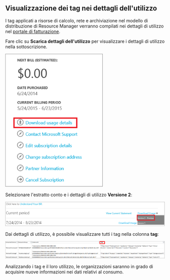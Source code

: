 


## Visualizzazione dei tag nei dettagli dell'utilizzo

I tag applicati a risorse di calcolo, rete e archiviazione nel modello di distribuzione di Resource Manager verranno compilati nei dettagli di utilizzo nel [portale di fatturazione](https://account.windowsazure.com/).

Fare clic su **Scarica dettagli dell'utilizzo** per visualizzare i dettagli di utilizzo nella sottoscrizione.

![Dettagli di utilizzo nel portale di Azure](./media/virtual-machines-common-tag-usage/azure-portal-tags-usage-details.png)

Selezionare l'estratto conto e i dettagli di utilizzo **Versione 2**:

![Dettagli sull'utilizzo di Version 2 Preview nel portale di Azure](./media/virtual-machines-common-tag-usage/azure-portal-version2-usage-details.png)

Dai dettagli di utilizzo, è possibile visualizzare tutti i tag nella colonna **tag**:

![Colonna dei tag nel portale di Azure](./media/virtual-machines-common-tag-usage/azure-portal-tags-column.png)

Analizzando i tag e il loro utilizzo, le organizzazioni saranno in grado di acquisire nuove informazioni nei dati relativi al consumo.


